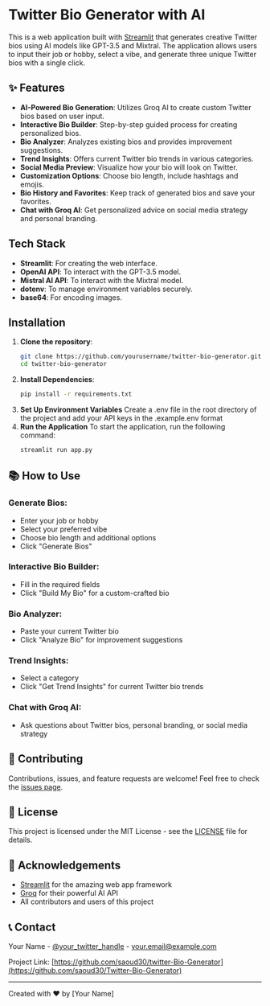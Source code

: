 # Twitter Bio Generator with AI

This is a web application built with [Streamlit](https://streamlit.io/) that generates creative Twitter bios using AI models like GPT-3.5 and Mixtral. The application allows users to input their job or hobby, select a vibe, and generate three unique Twitter bios with a single click.

## ✨ Features

- **AI-Powered Bio Generation**: Utilizes Groq AI to create custom Twitter bios based on user input.
- **Interactive Bio Builder**: Step-by-step guided process for creating personalized bios.
- **Bio Analyzer**: Analyzes existing bios and provides improvement suggestions.
- **Trend Insights**: Offers current Twitter bio trends in various categories.
- **Social Media Preview**: Visualize how your bio will look on Twitter.
- **Customization Options**: Choose bio length, include hashtags and emojis.
- **Bio History and Favorites**: Keep track of generated bios and save your favorites.
- **Chat with Groq AI**: Get personalized advice on social media strategy and personal branding.

## Tech Stack

- **Streamlit**: For creating the web interface.
- **OpenAI API**: To interact with the GPT-3.5 model.
- **Mistral AI API**: To interact with the Mixtral model.
- **dotenv**: To manage environment variables securely.
- **base64**: For encoding images.

## Installation

1. **Clone the repository**:
   ```bash
   git clone https://github.com/yourusername/twitter-bio-generator.git
   cd twitter-bio-generator
2. **Install Dependencies**:
   ```bash
   pip install -r requirements.txt
3. **Set Up Environment Variables**
Create a .env file in the root directory of the project and add your API keys in the .example.env format
4. **Run the Application**
To start the application, run the following command:
   ```bash
   streamlit run app.py

## 📚 How to Use

### Generate Bios:
- Enter your job or hobby
- Select your preferred vibe
- Choose bio length and additional options
- Click "Generate Bios"

### Interactive Bio Builder:
- Fill in the required fields
- Click "Build My Bio" for a custom-crafted bio

### Bio Analyzer:
- Paste your current Twitter bio
- Click "Analyze Bio" for improvement suggestions

### Trend Insights:
- Select a category
- Click "Get Trend Insights" for current Twitter bio trends

### Chat with Groq AI:
- Ask questions about Twitter bios, personal branding, or social media strategy

## 🤝 Contributing

Contributions, issues, and feature requests are welcome! Feel free to check the [issues page](https://github.com/yourusername/advanced-twitter-bio-generator/issues).

## 📜 License

This project is licensed under the MIT License - see the [LICENSE](LICENSE) file for details.

## 👏 Acknowledgements

- [Streamlit](https://streamlit.io/) for the amazing web app framework
- [Groq](https://groq.com/) for their powerful AI API
- All contributors and users of this project

## 📞 Contact

Your Name - [@your_twitter_handle](https://twitter.com/your_twitter_handle) - your.email@example.com

Project Link: [https://github.com/saoud30/twitter-Bio-Generator](https://github.com/saoud30/Twitter-Bio-Generator)

---

Created with ❤️ by [Your Name]

